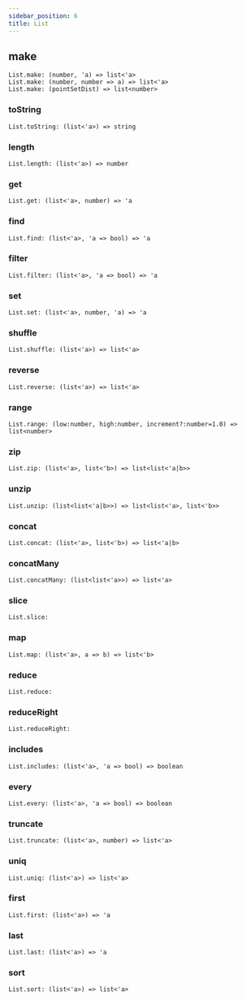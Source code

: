```yaml
---
sidebar_position: 6
title: List
---
```


## make
```
List.make: (number, 'a) => list<'a>
List.make: (number, number => a) => list<'a>
List.make: (pointSetDist) => list<number>
```



### toString
```
List.toString: (list<'a>) => string
```



### length
```
List.length: (list<'a>) => number
```



### get
```
List.get: (list<'a>, number) => 'a
```



### find
```
List.find: (list<'a>, 'a => bool) => 'a
```



### filter
```
List.filter: (list<'a>, 'a => bool) => 'a
```



### set
```
List.set: (list<'a>, number, 'a) => 'a
```



### shuffle
```
List.shuffle: (list<'a>) => list<'a>
```



### reverse
```
List.reverse: (list<'a>) => list<'a>
```



### range
```
List.range: (low:number, high:number, increment?:number=1.0) => list<number>
```



### zip
```
List.zip: (list<'a>, list<'b>) => list<list<'a|b>>
```



### unzip
```
List.unzip: (list<list<'a|b>>) => list<list<'a>, list<'b>>
```



### concat
```
List.concat: (list<'a>, list<'b>) => list<'a|b>
```



### concatMany
```
List.concatMany: (list<list<'a>>) => list<'a>
```



### slice
```
List.slice: 
```



### map
```
List.map: (list<'a>, a => b) => list<'b>
```



### reduce
```
List.reduce: 
```



### reduceRight
```
List.reduceRight: 
```



### includes
```
List.includes: (list<'a>, 'a => bool) => boolean
```



### every
```
List.every: (list<'a>, 'a => bool) => boolean
```



### truncate
```
List.truncate: (list<'a>, number) => list<'a>
```



### uniq
```
List.uniq: (list<'a>) => list<'a>
```



### first
```
List.first: (list<'a>) => 'a
```



### last
```
List.last: (list<'a>) => 'a
```



### sort
```
List.sort: (list<'a>) => list<'a>
```
